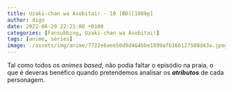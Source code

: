 ```yaml
---
title: Uzaki-chan wa Asobitai! - 10 [BD][1080p]
author: digo
date: 2022-06-29 22:21:00 +0100
categories: [Fansubbing, Uzaki-chan wa Asobitai!] 
tags: [anime, séries]
image: ./assets/img/anime/7722e6aee50d9d464bbe1899afb166127508d43a.jpeg
---
```


Tal como todos os *animes based*, não podia faltar o episódio na praia, o que é deveras benéfico quando pretendemos analisar os ***atributos*** de cada personagem.  